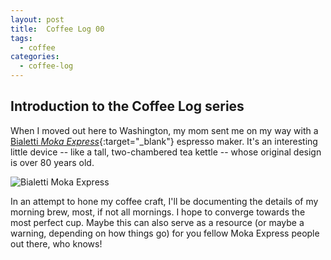 ```yaml
---
layout: post
title:  Coffee Log 00
tags:
  - coffee
categories:
  - coffee-log
---
```


## Introduction to the Coffee Log series

When I moved out here to Washington, my mom sent me on my way with a [Bialetti
*Moka Express*<i class="fa fa-external-link"></i>][bialetti]{:target="_blank"}
espresso maker. It's an interesting little device -- like a tall, two-chambered
tea kettle -- whose original design is over 80 years old.

<!-- MORE -->

![Bialetti Moka Express][bialetti-img]

In an attempt to hone my coffee craft, I'll be documenting the details of my
morning brew, most, if not all mornings. I hope to converge towards the most
perfect cup. Maybe this can also serve as a resource (or maybe a warning,
depending on how things go) for you fellow Moka Express people out there, who
knows!

[bialetti]: https://bialetti.com/coffee/stovetop/moka-express-c-1_7_22.html
[bialetti-img]: https://s7d2.scene7.com/is/image/BedBathandBeyond/7524214683046p?$478$
